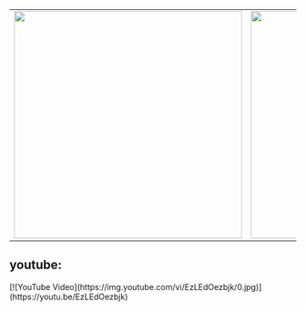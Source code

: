<table>
  <tr>
    <td><img src="https://github.com/user-attachments/assets/d6f00a95-5378-4754-9725-51a44b49c516" width="400" /></td>
    <td><img src="https://github.com/user-attachments/assets/22806749-7abc-4fa2-96ad-e53fb71c9032" width="400" /></td>
  </tr>
</table>

<div>
  <h2>youtube:</h2>
</div>
[![YouTube Video](https://img.youtube.com/vi/EzLEdOezbjk/0.jpg)](https://youtu.be/EzLEdOezbjk)
